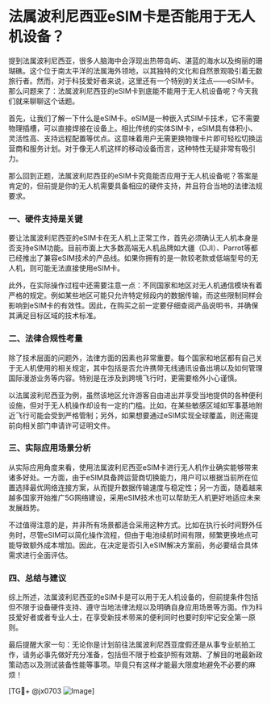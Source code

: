 # 法属波利尼西亚eSIM卡是否能用于无人机设备？

提到法属波利尼西亚，很多人脑海中会浮现出热带岛屿、湛蓝的海水以及绚丽的珊瑚礁。这个位于南太平洋的法属海外领地，以其独特的文化和自然景观吸引着无数旅行者。然而，对于科技爱好者来说，这里还有一个特别的关注点——eSIM卡。那么问题来了：法属波利尼西亚的eSIM卡到底能不能用于无人机设备呢？今天我们就来聊聊这个话题。

首先，让我们了解一下什么是eSIM卡。eSIM是一种嵌入式SIM卡技术，它不需要物理插槽，可以直接焊接在设备上。相比传统的实体SIM卡，eSIM具有体积小、灵活性高、支持远程配置等优点。这意味着用户无需更换物理卡片即可轻松切换运营商和服务计划。对于像无人机这样的移动设备而言，这种特性无疑非常有吸引力。

那么回到正题，法属波利尼西亚的eSIM卡究竟能否应用于无人机设备呢？答案是肯定的，但前提是你的无人机需要具备相应的硬件支持，并且符合当地的法律法规要求。

### 一、硬件支持是关键

要让法属波利尼西亚的eSIM卡在无人机上正常工作，首先必须确认无人机本身是否支持eSIM功能。目前市面上大多数高端无人机品牌如大疆（DJI）、Parrot等都已经推出了兼容eSIM技术的产品线。如果你拥有的是一款较老款或低端型号的无人机，则可能无法直接使用eSIM卡。

此外，在实际操作过程中还需要注意一点：不同国家和地区对无人机通信模块有着严格的规定。例如某些地区可能只允许特定频段内的数据传输，而这些限制同样会影响到eSIM卡的有效性。因此，在购买之前一定要仔细查阅产品说明书，并确保其满足目标区域的技术标准。

### 二、法律合规性考量

除了技术层面的问题外，法律方面的因素也非常重要。每个国家和地区都有自己关于无人机使用的相关规定，其中包括是否允许携带无线通讯设备出境以及如何管理国际漫游业务等内容。特别是在涉及到跨境飞行时，更需要格外小心谨慎。

以法属波利尼西亚为例，虽然该地区允许游客自由进出并享受当地提供的各种便利设施，但对于无人机操作却设有一定的门槛。比如，在某些敏感区域如军事基地附近飞行可能会受到严格管制；另外，如果想要通过eSIM实现全球覆盖，则还需提前向相关部门申请许可证明文件。

### 三、实际应用场景分析

从实际应用角度来看，使用法属波利尼西亚eSIM卡进行无人机作业确实能够带来诸多好处。一方面，由于eSIM具备跨运营商切换能力，用户可以根据当前所在位置选择最优网络连接方案，从而提升数据传输速度与稳定性；另一方面，随着越来越多国家开始推广5G网络建设，采用eSIM技术也可以帮助无人机更好地适应未来发展趋势。

不过值得注意的是，并非所有场景都适合采用这种方式。比如在执行长时间野外任务时，尽管eSIM可以简化操作流程，但由于电池续航时间有限，频繁更换地点可能导致额外成本增加。因此，在决定是否引入eSIM解决方案前，务必要结合具体需求进行全面评估。

### 四、总结与建议

综上所述，法属波利尼西亚的eSIM卡是可以用于无人机设备的，但前提条件包括但不限于设备硬件支持、遵守当地法律法规以及明确自身应用场景等方面。作为科技爱好者或者专业人士，在享受新技术带来的便利同时也要时刻牢记安全第一原则。

最后提醒大家一句：无论你是计划前往法属波利尼西亚度假还是从事专业航拍工作，请务必事先做好充分准备，包括但不限于检查护照有效期、了解目的地最新政策动态以及测试装备性能等事项。毕竟只有这样才能最大限度地避免不必要的麻烦！

[TG💪+ @jx0703 ![Image](https://github.com/user-attachments/assets/dbca1d08-cadb-493c-b0ec-ad6f7a83f270)]